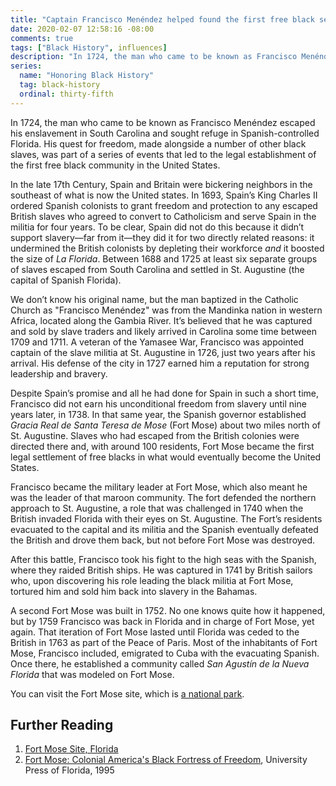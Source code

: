 ```yaml
---
title: "Captain Francisco Menéndez helped found the first free black settlement in the U.S."
date: 2020-02-07 12:58:16 -08:00
comments: true
tags: ["Black History", influences]
description: "In 1724, the man who came to be known as Francisco Menéndez escaped his enslavement in South Carolina and sought refuge in Spanish-controlled Florida."
series:
  name: "Honoring Black History"
  tag: black-history
  ordinal: thirty-fifth
---
```


In 1724, the man who came to be known as Francisco Menéndez escaped his enslavement in South Carolina and sought refuge in Spanish-controlled Florida. His quest for freedom, made alongside a number of other black slaves, was part of a series of events that led to the legal establishment of the first free black community in the United States.

<!-- more -->

In the late 17th Century, Spain and Britain were bickering neighbors in the southeast of what is now the United states. In 1693, Spain’s King Charles II ordered Spanish colonists to grant freedom and protection to any escaped British slaves who agreed to convert to Catholicism and serve Spain in the militia for four years. To be clear, Spain did not do this because it didn’t support slavery—far from it—they did it for two directly related reasons: it undermined the British colonists by depleting their workforce *and* it boosted the size of <i>La Florida</i>. Between 1688 and 1725 at least six separate groups of slaves escaped from South Carolina and settled in St. Augustine (the capital of Spanish Florida).

We don’t know his original name, but the man baptized in the Catholic Church as "Francisco Menéndez" was from the Mandinka nation in western Africa, located along the Gambia River. It’s believed that he was captured and sold by slave traders and likely arrived in Carolina some time between 1709 and 1711. A veteran of the Yamasee War, Francisco was appointed captain of the slave militia at St. Augustine in 1726, just two years after his arrival. His defense of the city in 1727 earned him a reputation for strong leadership and bravery.

Despite Spain’s promise and all he had done for Spain in such a short time, Francisco did not earn his unconditional freedom from slavery until nine years later, in 1738. In that same year, the Spanish governor established <i>Gracia Real de Santa Teresa de Mose</i> (Fort Mose) about two miles north of St. Augustine. Slaves who had escaped from the British colonies were directed there and, with around 100 residents, Fort Mose became the first legal settlement of free blacks in what would eventually become the United States.

Francisco became the military leader at Fort Mose, which also meant he was the leader of that maroon community. The fort defended the northern approach to St. Augustine, a role that was challenged in 1740 when the British invaded Florida with their eyes on St. Augustine. The Fort’s residents evacuated to the capital and its militia and the Spanish eventually defeated the British and drove them back, but not before Fort Mose was destroyed.

After this battle, Francisco took his fight to the high seas with the Spanish, where they raided British ships. He was captured in 1741 by British sailors who, upon discovering his role leading the black militia at Fort Mose, tortured him and sold him back into slavery in the Bahamas.

A second Fort Mose was built in 1752. No one knows quite how it happened, but by 1759 Francisco was back in Florida and in charge of Fort Mose, yet again. That iteration of Fort Mose lasted until Florida was ceded to the British in 1763 as part of the Peace of Paris. Most of the inhabitants of Fort Mose, Francisco included, emigrated to Cuba with the evacuating Spanish. Once there, he established a community called <i>San Agustín de la Nueva Florida</i> that was modeled on Fort Mose.

You can visit the Fort Mose site, which is [a national park](https://www.nps.gov/nr/travel/American_Latino_Heritage/Fort_Mose.html).

## Further Reading

1. [Fort Mose Site, Florida](https://www.nps.gov/nr/travel/American_Latino_Heritage/Fort_Mose.html)
2. [Fort Mose: Colonial America's Black Fortress of Freedom](https://books.google.com/books?id=i1oAPwAACAAJ), University Press of Florida, 1995
